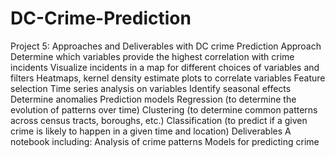 # DC-Crime-Prediction
Project 5: Approaches and Deliverables with DC crime Prediction Approach Determine which variables provide the highest correlation with crime incidents Visualize incidents in a map for different choices of variables and filters Heatmaps, kernel density estimate plots to correlate variables Feature selection Time series analysis on variables Identify seasonal effects Determine anomalies  Prediction models Regression (to determine the evolution of patterns over time) Clustering (to determine common patterns across census tracts, boroughs, etc.) Classification (to predict if a given crime is likely to happen in a given time and location) Deliverables A notebook including: Analysis of crime patterns Models for predicting crime
